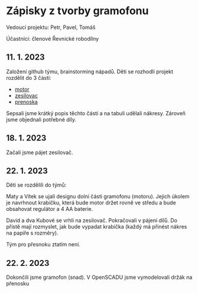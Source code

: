 # Zápisky z tvorby gramofonu

Vedoucí projektu: Petr, Pavel, Tomáš

Účastníci: členové Řevnické robodílny

## 11. 1. 2023

Založení github týmu, brainstorming nápadů. Děti se rozhodli projekt rozdělit do 3 částí:
 - [motor](motor.md)
 - [zesilovac](zesilovac.md)
 - [prenoska](prenoska.md)

Sepsali jsme krátký popis těchto částí a na tabuli udělali nákresy. Zároveň jsme objednali potřebné díly.

## 18. 1. 2023

Začali jsme pájet zesilovač.

## 22. 1. 2023

Děti se rozdělili do týmů:

Maty a Vítek se ujali designu dolní části gramofonu (motoru). Jejich úkolem je navrhnout krabičku,
která bude motor držet rovně ve středu a bude obsahovat regulátor a 4 AA baterie.

David a dva Kubové se vrhli na zesilovač. Pokračovali v pájení dílů. Do přístě mají rozmyslet, jak bude vypadat krabička (každý má přinést nákres na papíře s rozměry).

Tým pro přesnoku ztatím není.

## 22. 2. 2023
Dokončili jsme gramofon (snad). V OpenSCADU jsme vymodelovali držák na přenosku
